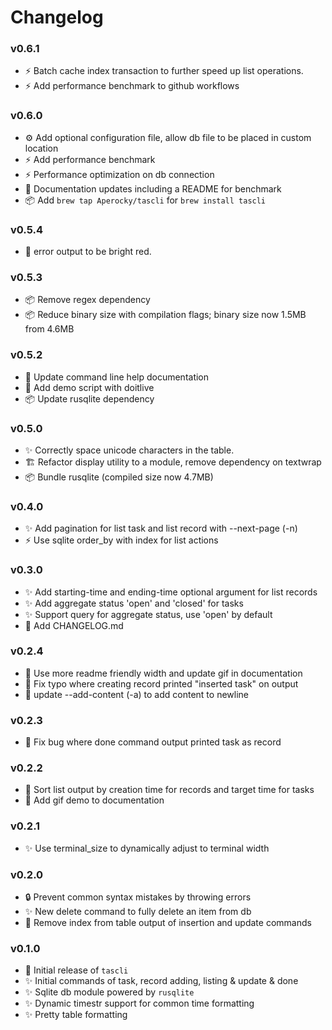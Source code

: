 # Changelog

### v0.6.1

- ⚡ Batch cache index transaction to further speed up list operations.
- ⚡ Add performance benchmark to github workflows

### v0.6.0

- ⚙️  Add optional configuration file, allow db file to be placed in custom location
- ⚡ Add performance benchmark
- ⚡ Performance optimization on db connection
- 📝 Documentation updates including a README for benchmark
- 📦 Add `brew tap Aperocky/tascli` for `brew install tascli`

### v0.5.4

- 🎨 error output to be bright red.

### v0.5.3

- 📦 Remove regex dependency
- 📦 Reduce binary size with compilation flags; binary size now 1.5MB from 4.6MB

### v0.5.2

- 📝 Update command line help documentation
- 📝 Add demo script with doitlive
- 📦 Update rusqlite dependency

### v0.5.0

- ✨ Correctly space unicode characters in the table.
- 🏗️ Refactor display utility to a module, remove dependency on textwrap
- 📦 Bundle rusqlite (compiled size now 4.7MB)

### v0.4.0

- ✨ Add pagination for list task and list record with --next-page (-n)
- ⚡ Use sqlite order_by with index for list actions

### v0.3.0

- ✨ Add starting-time and ending-time optional argument for list records
- ✨ Add aggregate status 'open' and 'closed' for tasks
- ✨ Support query for aggregate status, use 'open' by default
- 📝 Add CHANGELOG.md

### v0.2.4

- 📝 Use more readme friendly width and update gif in documentation
- 🐛 Fix typo where creating record printed "inserted task" on output
- 🔄 update --add-content (-a) to add content to newline

### v0.2.3

- 🐛 Fix bug where done command output printed task as record

### v0.2.2

- 🔄 Sort list output by creation time for records and target time for tasks
- 📝 Add gif demo to documentation

### v0.2.1

- ✨ Use terminal_size to dynamically adjust to terminal width

### v0.2.0

- 🔒 Prevent common syntax mistakes by throwing errors
- ✨ New delete command to fully delete an item from db
- 🐛 Remove index from table output of insertion and update commands

### v0.1.0

- 🚀 Initial release of `tascli`
- ✨ Initial commands of task, record adding, listing & update & done
- ✨ Sqlite db module powered by `rusqlite`
- ✨ Dynamic timestr support for common time formatting
- ✨ Pretty table formatting
